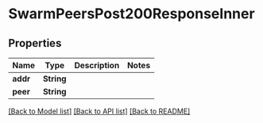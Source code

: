 # SwarmPeersPost200ResponseInner

## Properties
Name | Type | Description | Notes
------------ | ------------- | ------------- | -------------
**addr** | **String** |  | 
**peer** | **String** |  | 

[[Back to Model list]](../README.md#documentation-for-models) [[Back to API list]](../README.md#documentation-for-api-endpoints) [[Back to README]](../README.md)


